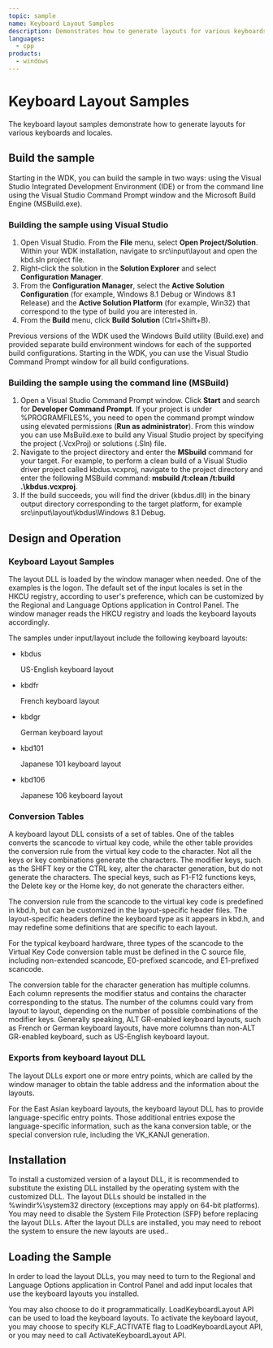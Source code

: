 ```yaml
---
topic: sample
name: Keyboard Layout Samples
description: Demonstrates how to generate layouts for various keyboards and locales.
languages:
  - cpp
products:
  - windows
---
```


<!---
    name: Keyboard Layout Samples
    platform: Application
    language: cpp
    category: HID
    description: Demonstrates how to generate layouts for various keyboards and locales.
    samplefwlink: https://aka.ms/rapjms
--->

# Keyboard Layout Samples

The keyboard layout samples demonstrate how to generate layouts for various keyboards and locales.

Build the sample
----------------

Starting in the WDK, you can build the sample in two ways: using the Visual Studio Integrated Development Environment (IDE) or from the command line using the Visual Studio Command Prompt window and the Microsoft Build Engine (MSBuild.exe).

### Building the sample using Visual Studio

1.  Open Visual Studio. From the **File** menu, select **Open Project/Solution**. Within your WDK installation, navigate to src\\input\\layout and open the kbd.sln project file.
2.  Right-click the solution in the **Solution Explorer** and select **Configuration Manager**.
3.  From the **Configuration Manager**, select the **Active Solution Configuration** (for example, Windows 8.1 Debug or Windows 8.1 Release) and the **Active Solution Platform** (for example, Win32) that correspond to the type of build you are interested in.
4.  From the **Build** menu, click **Build Solution** (Ctrl+Shift+B).

Previous versions of the WDK used the Windows Build utility (Build.exe) and provided separate build environment windows for each of the supported build configurations. Starting in the WDK, you can use the Visual Studio Command Prompt window for all build configurations.

### Building the sample using the command line (MSBuild)

1.  Open a Visual Studio Command Prompt window. Click **Start** and search for **Developer Command Prompt**. If your project is under %PROGRAMFILES%, you need to open the command prompt window using elevated permissions (**Run as administrator**). From this window you can use MsBuild.exe to build any Visual Studio project by specifying the project (.VcxProj) or solutions (.Sln) file.
2.  Navigate to the project directory and enter the **MSbuild** command for your target. For example, to perform a clean build of a Visual Studio driver project called kbdus.vcxproj, navigate to the project directory and enter the following MSBuild command: **msbuild /t:clean /t:build .\\kbdus.vcxproj**.
3.  If the build succeeds, you will find the driver (kbdus.dll) in the binary output directory corresponding to the target platform, for example src\\input\\layout\\kbdus\\Windows 8.1 Debug.

Design and Operation
--------------------

### Keyboard Layout Samples

The layout DLL is loaded by the window manager when needed. One of the examples is the logon. The default set of the input locales is set in the HKCU registry, according to user's preference, which can be customized by the Regional and Language Options application in Control Panel. The window manager reads the HKCU registry and loads the keyboard layouts accordingly.

The samples under input/layout include the following keyboard layouts:

-   kbdus

    US-English keyboard layout

-   kbdfr

    French keyboard layout

-   kbdgr

    German keyboard layout

-   kbd101

    Japanese 101 keyboard layout

-   kbd106

    Japanese 106 keyboard layout

### Conversion Tables

A keyboard layout DLL consists of a set of tables. One of the tables converts the scancode to virtual key code, while the other table provides the conversion rule from the virtual key code to the character. Not all the keys or key combinations generate the characters. The modifier keys, such as the SHIFT key or the CTRL key, alter the character generation, but do not generate the characters. The special keys, such as F1-F12 functions keys, the Delete key or the Home key, do not generate the characters either.

The conversion rule from the scancode to the virtual key code is predefined in kbd.h, but can be customized in the layout-specific header files. The layout-specific headers define the keyboard type as it appears in kbd.h, and may redefine some definitions that are specific to each layout.

For the typical keyboard hardware, three types of the scancode to the Virtual Key Code conversion table must be defined in the C source file, including non-extended scancode, E0-prefixed scancode, and E1-prefixed scancode.

The conversion table for the character generation has multiple columns. Each column represents the modifier status and contains the character corresponding to the status. The number of the columns could vary from layout to layout, depending on the number of possible combinations of the modifier keys. Generally speaking, ALT GR-enabled keyboard layouts, such as French or German keyboard layouts, have more columns than non-ALT GR-enabled keyboard, such as US-English keyboard layout.

### Exports from keyboard layout DLL

The layout DLLs export one or more entry points, which are called by the window manager to obtain the table address and the information about the layouts.

For the East Asian keyboard layouts, the keyboard layout DLL has to provide language-specific entry points. Those additional entries expose the language-specific information, such as the kana conversion table, or the special conversion rule, including the VK\_KANJI generation.

Installation
------------

To install a customized version of a layout DLL, it is recommended to substitute the existing DLL installed by the operating system with the customized DLL. The layout DLLs should be installed in the %windir%\\system32 directory (exceptions may apply on 64-bit platforms). You may need to disable the System File Protection (SFP) before replacing the layout DLLs. After the layout DLLs are installed, you may need to reboot the system to ensure the new layouts are used..

Loading the Sample
------------------

In order to load the layout DLLs, you may need to turn to the Regional and Language Options application in Control Panel and add input locales that use the keyboard layouts you installed.

You may also choose to do it programmatically. LoadKeyboardLayout API can be used to load the keyboard layouts. To activate the keyboard layout, you may choose to specify KLF\_ACTIVATE flag to LoadKeyboardLayout API, or you may need to call ActivateKeyboardLayout API.
